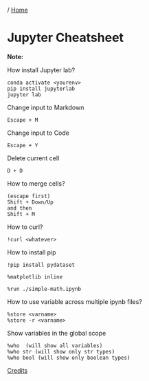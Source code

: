 / [Home](index.md)

# Jupyter Cheatsheet

**Note:** 

How install Jupyter lab?
```
conda activate <yourenv>
pip install jupyterlab
jupyter lab
```




Change input to Markdown
```
Escape + M
```






Change input to Code
```
Escape + Y
```





Delete current cell
```
D + D
```





How to merge cells?
```
(escape first)
Shift + Down/Up 
and then
Shift + M
```





How to curl?
```
!curl <whatever>
```





How to install pip
```
!pip install pydataset
```






```
%matplotlib inline
```






```
%run ./simple-math.ipynb
```





How to use variable across multiple ipynb files?
```
%store <varname>
%store -r <varname>
```





Show variables in the global scope
```
%who  (will show all variables)
%who str (will show only str types)
%who bool (will show only boolean types)
```



[Credits](https://www.dataquest.io/blog/jupyter-notebook-tips-tricks-shortcuts/)